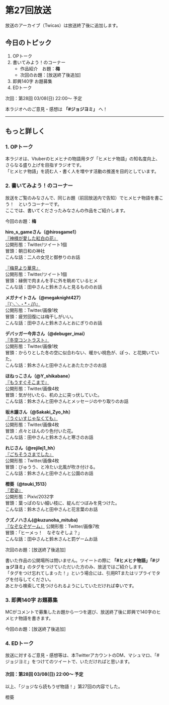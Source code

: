 # 第27回放送

放送のアーカイブ（Twicas）は放送終了後に追加します。  

## 今日のトピック
1. OPトーク
1. 書いてみよう！のコーナー
    - 作品紹介　お題：<b>梅</b>
    - 次回のお題：<b></b>[放送終了後追加]
1. 即興140字 お題募集
1. EDトーク

次回：第28回 03/08(日) 22:00～ 予定  

本ラジオへのご意見・感想は **「#ジョジヨミ」** へ！

---

## もっと詳しく
### 1. OPトーク

本ラジオは、Vtuberのヒメヒナの物語用タグ「ヒメヒナ物語」の知名度向上、さらなる盛り上げを目指すラジオです。  
「ヒメヒナ物語」を読む人・書く人を増やす活動の推進を目的としています。  

### 2. 書いてみよう！のコーナー
放送をご覧のみなさんで、同じお題（前回放送内で告知）でヒメヒナ物語を書こう！　というコーナーです。  
ここでは、書いてくださったみなさんの作品をご紹介します。

今回のお題：<b>梅</b>

**hiro_s_gameさん（@hirosgame1）**  
[『神様が愛した紅白の花』](https://twitter.com/hirosgame1/status/1231581558819045376?s=20)  
公開形態：Twitter/ツイート1個  
冒頭：朝日和の神社  
こんな話：二人の女児と御参りのお話  

[『梅見より華見』](https://twitter.com/hirosgame1/status/1232275906745356289?s=20)  
公開形態：Twitter/ツイート1個  
冒頭：縁側で肉まんを手に外を眺めているヒメ  
こんな話：田中さんと鈴木さんと見るもののお話  

**メガナイトさん（@megaknight427）**  
[『(＼＼・*・//)』](https://twitter.com/megaknight427/status/1232683707758047232?s=20)  
公開形態：Twitter/画像1枚  
冒頭：疲労回復には梅干しがいい。  
こんな話：田中さんと鈴木さんとおにぎりのお話

**デバッガー今井さん（@debuger_imai）**  
[『冬空コントラスト』](https://twitter.com/debuger_imai/status/1233285976400646149?s=20)  
公開形態：Twitter/画像1枚  
冒頭：からりとした冬の空に似合わない、暖かい桃色が、ぽっ、と花開いていた。  
こんな話：鈴木さんと田中さんとあたたかさのお話  

**ほねっこさん（@Y_shikabane）**  
[『もうすぐそこまで』](https://twitter.com/Y_shikabane/status/1233666031832326144?s=20)  
公開形態：Twitter/画像4枚  
冒頭：気が付いたら、机の上に突っ伏していた。  
こんな話：鈴木さんと田中さんとメッセージのやり取りのお話  

**坂木譲さん（@Sakaki_Zyo_hh）**  
[『うぐいすじゃなくても』](https://twitter.com/Sakaki_Zyo_hh/status/1233942748975157248?s=20)  
公開形態：Twitter/画像4枚  
冒頭：点々とほんのり色付いた花。  
こんな話：田中さんと鈴木さんと寒さのお話  

**れじさん（@rejilej1_hh）**  
[『ごちそうさまでした』](https://twitter.com/rejilej1_hh/status/1233991523835867137?s=20)  
公開形態：Twitter/画像4枚  
冒頭：びゅうう、と冷たい北風が吹き付ける。  
こんな話：鈴木さんと田中さんと公園のお話  

**橙葵（@touki_1513）**  
[『君姿』](https://twitter.com/touki_1513/status/1234017953617596416?s=20)  
公開形態：Pixiv/2032字  
冒頭：葉っぱのない細い枝に、綻んだつぼみを見つけた。  
こんな話：鈴木さんと田中さんと花言葉のお話  


**クズノハさん(@kuzunoha_mituba)**  
[『なぞなぞゲーム』](https://twitter.com/kuzunoha_mituba/status/1234038399062831104?s=20)
公開形態：Twitter/画像7枚  
冒頭：「ヒーメっ！　なぞなぞしよ？」  
こんな話：田中さんと鈴木さんと罰ゲームお話  


次回のお題：<b></b>[放送終了後追加]

書いた作品の公開場所は問いません。ツイートの際に <b>「#ヒメヒナ物語」「#ジョジヨミ」</b>のタグをつけていただいた方のみ、放送ではご紹介します。  
「タグをつけ忘れてしまった！」という場合には、引用RTまたはリプライでタグを付与してください。  
あとから検索して見つけられるようにしていただければ幸いです。  

### 3. 即興140字 お題募集
MCがコメントで募集したお題から一つを選び、放送終了後に即興で140字のヒメヒナ物語を書きます。

今回のお題：[放送終了後追加]

### 4. EDトーク

放送に対するご意見・感想等は、本TwitterアカウントのDM、マシュマロ、「#ジョジヨミ」をつけてのツイートで、いただければと思います。

#### 次回：第28回 03/08(日) 22:00～ 予定  

以上、「ジョジなら読もうぜ物語！」第27回の内容でした。

橙葵
